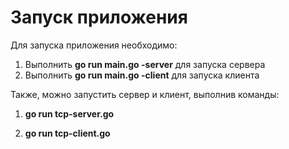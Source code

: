 # Запуск приложения

Для запуска приложения необходимо:
1) Выполнить **go run main.go -server** для запуска сервера
2) Выполнить **go run main.go -client** для запуска клиента

Также, можно запустить сервер и клиент, выполнив команды:

1) **go run tcp-server.go**

2) **go run tcp-client.go**
